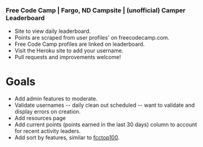 ### Free Code Camp | Fargo, ND Campsite | (unofficial) Camper Leaderboard
 + Site to view daily leaderboard.
 + Points are scraped from user profiles' on freecodecamp.com.
 + Free Code Camp profiles are linked on leaderboard.
 + Visit the Heroku site to add your username.
 + Pull requests and improvements welcome!

 # Goals
 + Add admin features to moderate.
 + Validate usernames -- daily clean out scheduled -- want to validate and display errors on creation.
 + Add resources page
 + Add current points (points earned in the last 30 days) column to account for recent activity leaders.   
 + Add sort by features, similar to [fcctop100](https://fcctop100.herokuapp.com).
